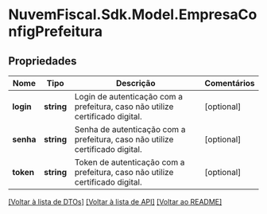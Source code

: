 # NuvemFiscal.Sdk.Model.EmpresaConfigPrefeitura

## Propriedades

Nome | Tipo | Descrição | Comentários
------------ | ------------- | ------------- | -------------
**login** | **string** | Login de autenticação com a prefeitura, caso não utilize certificado digital. | [optional] 
**senha** | **string** | Senha de autenticação com a prefeitura, caso não utilize certificado digital. | [optional] 
**token** | **string** | Token de autenticação com a prefeitura, caso não utilize certificado digital. | [optional] 

[[Voltar à lista de DTOs]](../README.md#documentation-for-models) [[Voltar à lista de API]](../README.md#documentation-for-api-endpoints) [[Voltar ao README]](../README.md)

